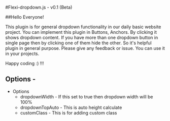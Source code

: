 #Flexi-dropdown.js - v0.1 (Beta)

##Hello Everyone! 

This plugin is for general dropdown functionality in our daily basic website project. You can implement this plugin in Buttons, Anchors. By clicking it shows dropdown content. If you have more than one dropdown button in single page then by clicking one of them hide the other. So it's helpful plugin in general purpose. Please give any feedback or issue. You can use it in your projects.

Happy coding :) !!! 

## Options - 
* Options
  * dropdownWidth - If this set to true then dropdown width will be 100%
  * dropdownTopAuto - This is auto height calculate
  * customClass - This is for adding custom class